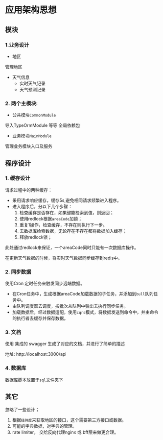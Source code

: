 # 应用架构思想

## 模块

### 1.业务设计

* 地区

管理地区

* 天气信息
  * 实时天气记录
  * 天气预测记录

### 2. 两个主模块:

* 公共模块`CommonModule`

导入TypeOrmModule 等等 全局依赖包

* 业务模块`MainModule`

管理业务模块入口及服务

## 程序设计

### 1. 缓存设计

请求过程中的两种缓存：

* 采用请求响应缓存，缓存5s,避免相同请求频繁进入程序。
* 进入程序后，分以下几个步骤：
  1. 检查缓存是否存在，如果键能检索到值，则返回；
  2. 使用redlock根据`areaCode`加锁；
  3. 重复1操作，检查缓存，不存在则执行下一步。
  4. 去数据库检索数据，无论存在不存在都将数据加入缓存；
  5. 释放redlock锁；

此处通过redlock来保证，一个areaCode同时只能有一次数据库操作。

在更新天气数据的时候，将实时天气数据同步缓存到redis中。

### 2. 同步数据

使用Cron 定时任务来触发同步远端数据。

* 在Cron任务中，生成根据areaCode加载数据的子任务，并添加到`bull`队列任务中。
* 由队列调度器去调度，按批次从队列中弹出去执行同步任务。
* 加载数据后，经过数据适配，使用`cqrs`模式，将数据发送到命令中，并由命令的执行者去缓存并保存数据。

### 3. 文档

使用 集成的 swagger 生成了对应的文档，并进行了简单的描述

地址: http://localhost:3000/api

### 4. 数据库

数据库脚本放置于`sql`文件夹下

## 其它

忽略了一些设计；

1. 根据`经纬度`来获取地区的接口，这个需要第三方接口或数据。
2. 可能的字典数据，对字典的管理。
3. rate limiter， 交给反向代理nginx 或 bff层来做更合理。


